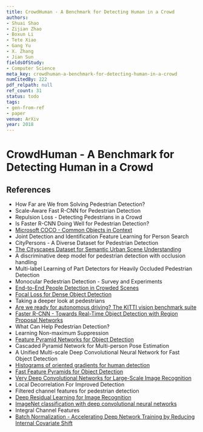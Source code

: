 ```yaml
---
title: CrowdHuman - A Benchmark for Detecting Human in a Crowd
authors:
- Shuai Shao
- Zijian Zhao
- Boxun Li
- Tete Xiao
- Gang Yu
- X. Zhang
- Jian Sun
fieldsOfStudy:
- Computer Science
meta_key: crowdhuman-a-benchmark-for-detecting-human-in-a-crowd
numCitedBy: 222
pdf_relpath: null
ref_count: 31
status: todo
tags:
- gen-from-ref
- paper
venue: ArXiv
year: 2018
---
```


# CrowdHuman - A Benchmark for Detecting Human in a Crowd

## References

- How Far are We from Solving Pedestrian Detection?
- Scale-Aware Fast R-CNN for Pedestrian Detection
- Repulsion Loss - Detecting Pedestrians in a Crowd
- Is Faster R-CNN Doing Well for Pedestrian Detection?
- [Microsoft COCO - Common Objects in Context](./microsoft-coco-common-objects-in-context.md)
- Joint Detection and Identification Feature Learning for Person Search
- CityPersons - A Diverse Dataset for Pedestrian Detection
- [The Cityscapes Dataset for Semantic Urban Scene Understanding](./the-cityscapes-dataset-for-semantic-urban-scene-understanding.md)
- A discriminative deep model for pedestrian detection with occlusion handling
- Multi-label Learning of Part Detectors for Heavily Occluded Pedestrian Detection
- Monocular Pedestrian Detection - Survey and Experiments
- [End-to-End People Detection in Crowded Scenes](./end-to-end-people-detection-in-crowded-scenes.md)
- [Focal Loss for Dense Object Detection](./focal-loss-for-dense-object-detection.md)
- Taking a deeper look at pedestrians
- [Are we ready for autonomous driving? The KITTI vision benchmark suite](./are-we-ready-for-autonomous-driving-the-kitti-vision-benchmark-suite.md)
- [Faster R-CNN - Towards Real-Time Object Detection with Region Proposal Networks](./faster-r-cnn-towards-real-time-object-detection-with-region-proposal-networks.md)
- What Can Help Pedestrian Detection?
- Learning Non-maximum Suppression
- [Feature Pyramid Networks for Object Detection](./feature-pyramid-networks-for-object-detection.md)
- Cascaded Pyramid Network for Multi-person Pose Estimation
- A Unified Multi-scale Deep Convolutional Neural Network for Fast Object Detection
- [Histograms of oriented gradients for human detection](./histograms-of-oriented-gradients-for-human-detection.md)
- [Fast Feature Pyramids for Object Detection](./fast-feature-pyramids-for-object-detection.md)
- [Very Deep Convolutional Networks for Large-Scale Image Recognition](./very-deep-convolutional-networks-for-large-scale-image-recognition.md)
- Local Decorrelation For Improved Detection
- Filtered channel features for pedestrian detection
- [Deep Residual Learning for Image Recognition](./deep-residual-learning-for-image-recognition.md)
- [ImageNet classification with deep convolutional neural networks](./imagenet-classification-with-deep-convolutional-neural-networks.md)
- Integral Channel Features
- [Batch Normalization - Accelerating Deep Network Training by Reducing Internal Covariate Shift](./batch-normalization-accelerating-deep-network-training-by-reducing-internal-covariate-shift.md)

